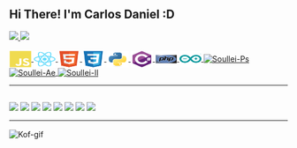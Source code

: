 ## Hi There! I'm Carlos Daniel :D 
 <div>
  <a href="https://github.com/xSoullei">
  <img height="180em" src="https://github-readme-stats.vercel.app/api?username=xSoullei&show_icons=true&theme=midnight-purple&include_all_commits=true&count_private=true"/>
  <img height="180em" src="https://github-readme-stats.vercel.app/api/top-langs/?username=xSoullei&layout=compact&langs_count=7&theme=midnight-purple"/>
</div>
<div style="display: inline_block"><br>
  <img align="center" alt="Soullei-Js" height="30" width="40" src="https://raw.githubusercontent.com/devicons/devicon/master/icons/javascript/javascript-plain.svg">
  <img align="center" alt="Soullei-React" height="30" width="40" src="https://raw.githubusercontent.com/devicons/devicon/master/icons/react/react-original.svg">
  <img align="center" alt="Soullei-HTML" height="30" width="40" src="https://raw.githubusercontent.com/devicons/devicon/master/icons/html5/html5-original.svg">
  <img align="center" alt="Soullei-CSS" height="30" width="40" src="https://raw.githubusercontent.com/devicons/devicon/master/icons/css3/css3-original.svg">
  <img align="center" alt="Soullei-Python" height="30" width="40" src="https://raw.githubusercontent.com/devicons/devicon/master/icons/python/python-original.svg">
  <img align="center" alt="Soullei-Csharp" height="30" width="40" src="https://raw.githubusercontent.com/devicons/devicon/master/icons/csharp/csharp-original.svg">
  <img align="center" alt="Soullei-Php" height="30" width="40" src="https://raw.githubusercontent.com/devicons/devicon/master/icons/php/php-original.svg">
  <img align="center" alt="Soullei-Arduino" height="30" width="40" src="https://raw.githubusercontent.com/devicons/devicon/master/icons/arduino/arduino-original.svg">
  <img align="center" alt = "Soullei-Ps" height = "35" width="35" src="https://img.icons8.com/color/35/000000/adobe-photoshop--v1.png"/>
  <img align="center" alt = "Soullei-Ae" height = "35" width="35" src="https://img.icons8.com/color/35/000000/adobe-after-effects--v2.png"/>
  <img align="center" alt = "Soullei-Il" height = "35" width="35" src="https://img.icons8.com/color/35/000000/adobe-illustrator--v2.png"/>
  <br>
  <hr>
  
  ##
 
<div> 
  <a href="https://www.youtube.com/channel/UCmnXpPXAJmDjjh0cpYFJKQA" target="_blank"><img src="https://img.shields.io/badge/YouTube-FF0000?style=for-the-badge&logo=youtube&logoColor=white" target="_blank"></a>
  <a href="https://www.instagram.com/carlosddeleoterio/" target="_blank"><img src="https://img.shields.io/badge/-Instagram-%23E4405F?style=for-the-badge&logo=instagram&logoColor=white" target="_blank"></a>
 	<a href="https://twitter.com/cdeleoterio" target="_blank"><img src="https://img.shields.io/badge/Twitter-1DA1F2?style=for-the-badge&logo=twitter&logoColor=white" target="_blank"></a>
 <a href="https://discord.gg/CGY4mQ3" target="_blank"><img src="https://img.shields.io/badge/Discord-7289DA?style=for-the-badge&logo=discord&logoColor=white" target="_blank"></a> 
  <a href = "mailto:carlosdde2004@gmail.com"><img src="https://img.shields.io/badge/-Gmail-%23333?style=for-the-badge&logo=gmail&logoColor=white" target="_blank"></a>
  <a href="https://www.linkedin.com/in/carlosdde/" target="_blank"><img src="https://img.shields.io/badge/-LinkedIn-%230077B5?style=for-the-badge&logo=linkedin&logoColor=white" target="_blank"></a>
  <a href="https://api.whatsapp.com/send?phone=556993161122" target="_blank"><img src="https://img.shields.io/badge/WhatsApp-25D366?style=for-the-badge&logo=whatsapp&logoColor=white" target="_blank"></a>
  <a href="https://steamcommunity.com/profiles/76561198292897316/" target="_blank"><img src="https://img.shields.io/badge/Steam-000000?style=for-the-badge&logo=steam&logoColor=white" target="_blank"></a>
 
 <br>
 <hr>
 <img align="center" alt="Kof-gif" src="https://giantbomb1.cbsistatic.com/uploads/original/16/161099/2314792-k_beatdown.gif">
 
</div>
